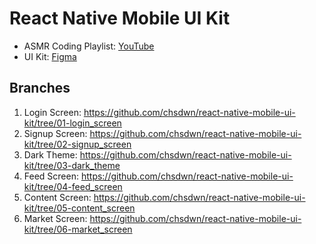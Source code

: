 # React Native Mobile UI Kit

- ASMR Coding Playlist: [YouTube](https://www.youtube.com/playlist?list=PL9qpDBrpv7Mo-I31P2tWerVOy8Wfw61_3
)
- UI Kit: [Figma](https://www.figma.com/file/yM6bakuSmEsIFcaYKKBLMg/Mobile-UI-kit-(Community))

## Branches

1. Login Screen: https://github.com/chsdwn/react-native-mobile-ui-kit/tree/01-login_screen
1. Signup Screen: https://github.com/chsdwn/react-native-mobile-ui-kit/tree/02-signup_screen
1. Dark Theme: https://github.com/chsdwn/react-native-mobile-ui-kit/tree/03-dark_theme
1. Feed Screen: https://github.com/chsdwn/react-native-mobile-ui-kit/tree/04-feed_screen
1. Content Screen: https://github.com/chsdwn/react-native-mobile-ui-kit/tree/05-content_screen
1. Market Screen: https://github.com/chsdwn/react-native-mobile-ui-kit/tree/06-market_screen
